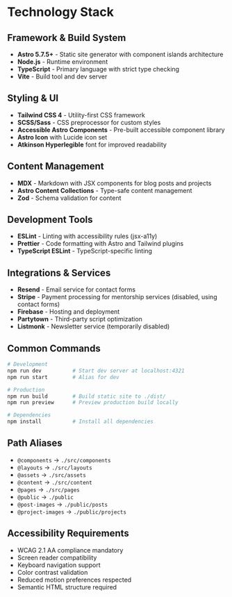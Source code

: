 # Technology Stack

## Framework & Build System
- **Astro 5.7.5+** - Static site generator with component islands architecture
- **Node.js** - Runtime environment
- **TypeScript** - Primary language with strict type checking
- **Vite** - Build tool and dev server

## Styling & UI
- **Tailwind CSS 4** - Utility-first CSS framework
- **SCSS/Sass** - CSS preprocessor for custom styles
- **Accessible Astro Components** - Pre-built accessible component library
- **Astro Icon** with Lucide icon set
- **Atkinson Hyperlegible** font for improved readability

## Content Management
- **MDX** - Markdown with JSX components for blog posts and projects
- **Astro Content Collections** - Type-safe content management
- **Zod** - Schema validation for content

## Development Tools
- **ESLint** - Linting with accessibility rules (jsx-a11y)
- **Prettier** - Code formatting with Astro and Tailwind plugins
- **TypeScript ESLint** - TypeScript-specific linting

## Integrations & Services
- **Resend** - Email service for contact forms
- **Stripe** - Payment processing for mentorship services (disabled, using contact forms)
- **Firebase** - Hosting and deployment
- **Partytown** - Third-party script optimization
- **Listmonk** - Newsletter service (temporarily disabled)

## Common Commands

```bash
# Development
npm run dev          # Start dev server at localhost:4321
npm run start        # Alias for dev

# Production
npm run build        # Build static site to ./dist/
npm run preview      # Preview production build locally

# Dependencies
npm install          # Install all dependencies
```

## Path Aliases
- `@components` → `./src/components`
- `@layouts` → `./src/layouts`
- `@assets` → `./src/assets`
- `@content` → `./src/content`
- `@pages` → `./src/pages`
- `@public` → `./public`
- `@post-images` → `./public/posts`
- `@project-images` → `./public/projects`

## Accessibility Requirements
- WCAG 2.1 AA compliance mandatory
- Screen reader compatibility
- Keyboard navigation support
- Color contrast validation
- Reduced motion preferences respected
- Semantic HTML structure required
